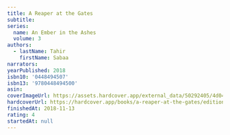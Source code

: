 ```yaml
---
title: A Reaper at the Gates
subtitle:
series:
  name: An Ember in the Ashes
  volume: 3
authors:
  - lastName: Tahir
    firstName: Sabaa
narrators:
yearPublished: 2018
isbn10: '0448494507'
isbn13: '9780448494500'
asin:
coverImageUrl: https://assets.hardcover.app/external_data/50292405/4d04a10e55a4fb7178d88ce71b437507763b02f6.jpeg
hardcoverUrl: https://hardcover.app/books/a-reaper-at-the-gates/editions/9055640
finishedAt: 2018-11-13
rating: 4
startedAt: null
---
```

